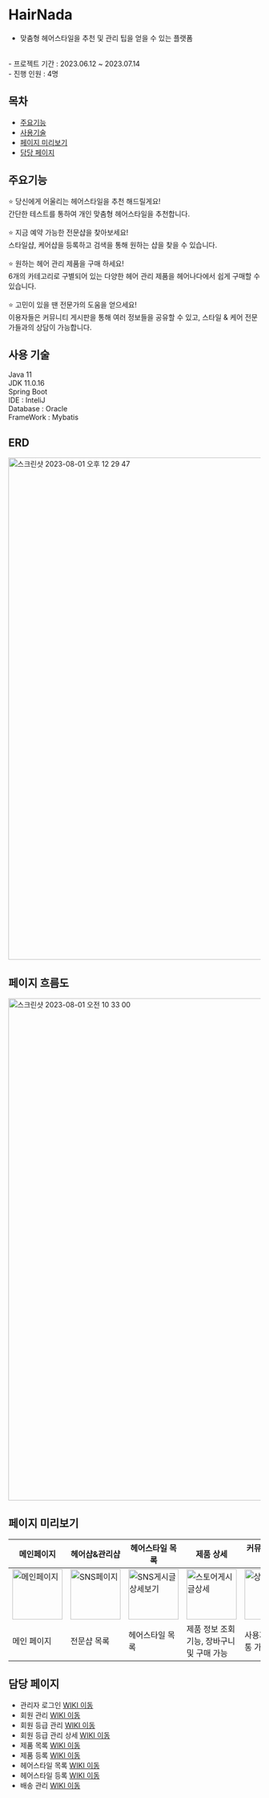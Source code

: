 # HairNada
- 맞춤형 헤어스타일을 추천 및 관리 팁을 얻을 수 있는 플랫폼
<br/>
- 프로젝트 기간 : 2023.06.12 ~ 2023.07.14
<br/>
- 진행 인원 : 4명

## 목차
- [주요기능](#주요기능)
- [사용기술](#사용-기술)
- [페이지 미리보기](#페이지-미리보기)
- [담당 페이지](#담당-페이지)


## 주요기능
⭐️ 당신에게 어울리는 헤어스타일을 추천 해드릴게요!
<br>
 간단한 테스트를 통하여 개인 맞춤형 헤어스타일을 추천합니다. <br>
 <br>
⭐️ 지금 예약 가능한 전문샵을 찾아보세요! <br>
 스타일샵, 케어샵을 등록하고 검색을 통해 원하는 샵을 찾을 수 있습니다. <br>
 <br>
⭐️ 원하는 헤어 관리 제품을 구매 하세요! <br>
 6개의 카테고리로 구별되어 있는 다양한 헤어 관리 제품을 헤어나다에서 쉽게 구매할 수 있습니다. <br>
 <br>
⭐️ 고민이 있을 땐 전문가의 도움을 얻으세요! <br>
 이용자들은 커뮤니티 게시판을 통해 여러 정보들을 공유할 수 있고, 스타일 & 케어 전문가들과의 상담이 가능합니다.

 ## 사용 기술
Java 11 <br>
JDK 11.0.16 <br>
Spring Boot<br/>
IDE : InteliJ <br>
Database : Oracle <br>
FrameWork : Mybatis

## ERD
<img width="1000" alt="스크린샷 2023-08-01 오후 12 29 47" src="https://github.com/pandang-test/jspProject02/assets/126428434/0939ccb2-8289-4a61-9894-c759e4811634">

## 페이지 흐름도
<img width="1000" alt="스크린샷 2023-08-01 오전 10 33 00" src="https://github.com/pandang-test/jspProject02/assets/126428434/0244eb12-f640-4b0a-87c7-e3c2cda02518">

## 페이지 미리보기
|메인페이지|헤어샵&관리샵|헤어스타일 목록|제품 상세|커뮤니티 페이지|마이페이지|구매페이지|
|------|---|---|----|----|----|----|
|<img width="100" alt="메인페이지" src="https://github.com/pandang-project/pandang/assets/126428434/82f88933-4704-4955-a326-ef4ad1bea7aa">|<img width="100" alt="SNS페이지" src="https://github.com/pandang-project/pandang/assets/126428434/55e4755b-5beb-4d5f-bf3e-7d0c6dc1cf89">|<img width="100" alt="SNS게시글상세보기" src="https://github.com/pandang-project/pandang/assets/126428434/6eda3cbd-abd5-40fa-b6ac-21ae65764a8f">|<img width="100" alt="스토어게시글상세" src="https://github.com/pandang-project/pandang/assets/126428434/9e4cb7de-9fb7-46bf-8563-aeb14103364a">|<img width="100" alt="상품목록" src="https://github.com/pandang-test/jspProject02/assets/126428434/527d220e-6fc8-4a01-b07a-389076608166">|<img width="100" alt="마이페이지" src="https://github.com/pandang-project/pandang/assets/126428434/2ea279ce-a34a-415e-a040-edfc2eae5c49">|<img width="100" alt="구메페이지" src="https://github.com/pandang-project/pandang/assets/126428434/03889b0d-c82c-4d92-9a03-ea329249e339">|
|메인 페이지|전문샵 목록|헤어스타일 목록|제품 정보 조회기능, 장바구니 및 구매 가능|사용자들간 소통 가능|내 정보 수정 가능|api연결을 통한 상품 구매|

## 담당 페이지
- 관리자 로그인 [WIKI 이동](https://github.com/leegaeuni/pandang/wiki/%EC%A3%BC%EC%9A%94%EA%B8%B0%EB%8A%A5-%EC%86%8C%EA%B0%9C(SNS-%ED%8E%98%EC%9D%B4%EC%A7%80)) <br>
- 회원 관리 [WIKI 이동](https://github.com/leegaeuni/pandang/wiki/%EC%A3%BC%EC%9A%94%EA%B8%B0%EB%8A%A5-%EC%86%8C%EA%B0%9C(SNS-%EA%B2%8C%EC%8B%9C%EA%B8%80-%EC%83%81%EC%84%B8%EB%B3%B4%EA%B8%B0)) <br/>
- 회원 등급 관리 [WIKI 이동](https://github.com/leegaeuni/pandang/wiki/%EC%A3%BC%EC%9A%94%EA%B8%B0%EB%8A%A5-%EC%86%8C%EA%B0%9C(%EC%8A%A4%ED%86%A0%EC%96%B4-%EA%B2%8C%EC%8B%9C%EA%B8%80-%EC%83%81%EC%84%B8%EB%B3%B4%EA%B8%B0)) <br/>
- 회원 등급 관리 상세 [WIKI 이동](https://github.com/leegaeuni/pandang/wiki/%EC%A3%BC%EC%9A%94%EA%B8%B0%EB%8A%A5-%EC%86%8C%EA%B0%9C(%EC%8A%A4%ED%86%A0%EC%96%B4-%EA%B2%8C%EC%8B%9C%EA%B8%80-%EC%83%81%EC%84%B8%EB%B3%B4%EA%B8%B0)) <br/>
- 제품 목록 [WIKI 이동](https://github.com/leegaeuni/pandang/wiki/%EC%A3%BC%EC%9A%94%EA%B8%B0%EB%8A%A5-%EC%86%8C%EA%B0%9C(%EC%8A%A4%ED%86%A0%EC%96%B4-%EA%B2%8C%EC%8B%9C%EA%B8%80-%EC%83%81%EC%84%B8%EB%B3%B4%EA%B8%B0)) <br/>
- 제품 등록 [WIKI 이동](https://github.com/leegaeuni/pandang/wiki/%EC%A3%BC%EC%9A%94%EA%B8%B0%EB%8A%A5-%EC%86%8C%EA%B0%9C(%EC%8A%A4%ED%86%A0%EC%96%B4-%EA%B2%8C%EC%8B%9C%EA%B8%80-%EC%83%81%EC%84%B8%EB%B3%B4%EA%B8%B0)) <br/>
- 헤어스타일 목록 [WIKI 이동](https://github.com/leegaeuni/pandang/wiki/%EC%A3%BC%EC%9A%94%EA%B8%B0%EB%8A%A5-%EC%86%8C%EA%B0%9C(%EC%8A%A4%ED%86%A0%EC%96%B4-%EA%B2%8C%EC%8B%9C%EA%B8%80-%EC%83%81%EC%84%B8%EB%B3%B4%EA%B8%B0)) <br/>
- 헤어스타일 등록 [WIKI 이동](https://github.com/leegaeuni/pandang/wiki/%EC%A3%BC%EC%9A%94%EA%B8%B0%EB%8A%A5-%EC%86%8C%EA%B0%9C(%EC%8A%A4%ED%86%A0%EC%96%B4-%EA%B2%8C%EC%8B%9C%EA%B8%80-%EC%83%81%EC%84%B8%EB%B3%B4%EA%B8%B0)) <br/>
- 배송 관리 [WIKI 이동](https://github.com/leegaeuni/pandang/wiki/%EC%A3%BC%EC%9A%94%EA%B8%B0%EB%8A%A5-%EC%86%8C%EA%B0%9C(%EC%8A%A4%ED%86%A0%EC%96%B4-%EA%B2%8C%EC%8B%9C%EA%B8%80-%EC%83%81%EC%84%B8%EB%B3%B4%EA%B8%B0)) <br/>






